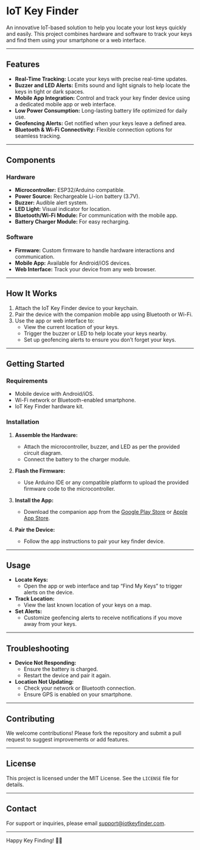 # IoT Key Finder

An innovative IoT-based solution to help you locate your lost keys quickly and easily. This project combines hardware and software to track your keys and find them using your smartphone or a web interface.

---

## Features

- **Real-Time Tracking:** Locate your keys with precise real-time updates.
- **Buzzer and LED Alerts:** Emits sound and light signals to help locate the keys in tight or dark spaces.
- **Mobile App Integration:** Control and track your key finder device using a dedicated mobile app or web interface.
- **Low Power Consumption:** Long-lasting battery life optimized for daily use.
- **Geofencing Alerts:** Get notified when your keys leave a defined area.
- **Bluetooth & Wi-Fi Connectivity:** Flexible connection options for seamless tracking.

---

## Components

### Hardware
- **Microcontroller:** ESP32/Arduino compatible.
- **Power Source:** Rechargeable Li-ion battery (3.7V).
- **Buzzer:** Audible alert system.
- **LED Light:** Visual indicator for location.
- **Bluetooth/Wi-Fi Module:** For communication with the mobile app.
- **Battery Charger Module:** For easy recharging.

### Software
- **Firmware:** Custom firmware to handle hardware interactions and communication.
- **Mobile App:** Available for Android/iOS devices.
- **Web Interface:** Track your device from any web browser.

---

## How It Works

1. Attach the IoT Key Finder device to your keychain.
2. Pair the device with the companion mobile app using Bluetooth or Wi-Fi.
3. Use the app or web interface to:
   - View the current location of your keys.
   - Trigger the buzzer or LED to help locate your keys nearby.
   - Set up geofencing alerts to ensure you don’t forget your keys.

---

## Getting Started

### Requirements
- Mobile device with Android/iOS.
- Wi-Fi network or Bluetooth-enabled smartphone.
- IoT Key Finder hardware kit.

### Installation
1. **Assemble the Hardware:**
   - Attach the microcontroller, buzzer, and LED as per the provided circuit diagram.
   - Connect the battery to the charger module.

2. **Flash the Firmware:**
   - Use Arduino IDE or any compatible platform to upload the provided firmware code to the microcontroller.

3. **Install the App:**
   - Download the companion app from the [Google Play Store](#) or [Apple App Store](#).

4. **Pair the Device:**
   - Follow the app instructions to pair your key finder device.

---

## Usage

- **Locate Keys:**
   - Open the app or web interface and tap “Find My Keys” to trigger alerts on the device.
- **Track Location:**
   - View the last known location of your keys on a map.
- **Set Alerts:**
   - Customize geofencing alerts to receive notifications if you move away from your keys.

---

## Troubleshooting

- **Device Not Responding:**
  - Ensure the battery is charged.
  - Restart the device and pair it again.
- **Location Not Updating:**
  - Check your network or Bluetooth connection.
  - Ensure GPS is enabled on your smartphone.

---

## Contributing

We welcome contributions! Please fork the repository and submit a pull request to suggest improvements or add features.

---

## License

This project is licensed under the MIT License. See the `LICENSE` file for details.

---

## Contact

For support or inquiries, please email [support@iotkeyfinder.com](mailto:support@iotkeyfinder.com).

---

Happy Key Finding! 🔑✨
